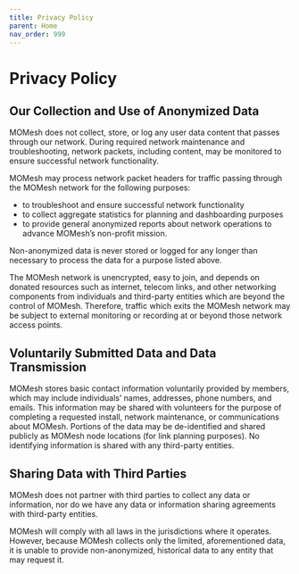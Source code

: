 ```yaml
---
title: Privacy Policy
parent: Home
nav_order: 999
---
```


# Privacy Policy

## Our Collection and Use of Anonymized Data

MOMesh does not collect, store, or log any user data content that passes through our network. During required network maintenance and troubleshooting, network packets, including content, may be monitored to ensure successful network functionality.

MOMesh may process network packet headers for traffic passing through the MOMesh network for the following purposes:

- to troubleshoot and ensure successful network functionality
- to collect aggregate statistics for planning and dashboarding purposes
- to provide general anonymized reports about network operations to advance MOMesh’s non-profit mission.

Non-anonymized data is never stored or logged for any longer than necessary to process the data for a purpose listed above.

The MOMesh network is unencrypted, easy to join, and depends on donated resources such as internet, telecom links, and other networking components from individuals and third-party entities which are beyond the control of MOMesh. Therefore, traffic which exits the MOMesh network may be subject to external monitoring or recording at or beyond those network access points.

## Voluntarily Submitted Data and Data Transmission

MOMesh stores basic contact information voluntarily provided by members, which may include individuals’ names, addresses, phone numbers, and emails. This information may be shared with volunteers for the purpose of completing a requested install, network maintenance, or communications about MOMesh. Portions of the data may be de-identified and shared publicly as MOMesh node locations (for link planning purposes). No identifying information is shared with any third-party entities.

## Sharing Data with Third Parties

MOMesh does not partner with third parties to collect any data or information, nor do we have any data or information sharing agreements with third-party entities.

MOMesh will comply with all laws in the jurisdictions where it operates. However, because MOMesh collects only the limited, aforementioned data, it is unable to provide non-anonymized, historical data to any entity that may request it.

